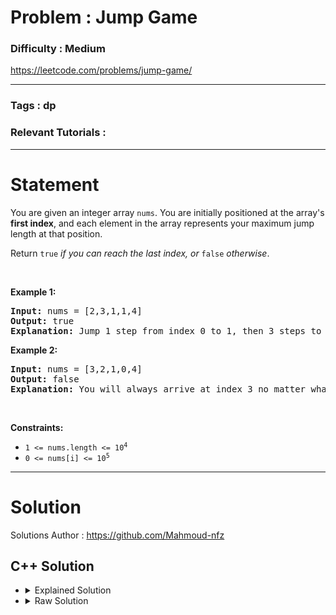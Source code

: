 # Problem : Jump Game

### Difficulty : **Medium**

https://leetcode.com/problems/jump-game/

---

### Tags : **dp**

### Relevant Tutorials :



---

# Statement

<p>You are given an integer array <code>nums</code>. You are initially positioned at the array's <strong>first index</strong>, and each element in the array represents your maximum jump length at that position.</p>

<p>Return <code>true</code><em> if you can reach the last index, or </em><code>false</code><em> otherwise</em>.</p>

<p>&nbsp;</p>
<p><strong class="example">Example 1:</strong></p>

<pre><strong>Input:</strong> nums = [2,3,1,1,4]
<strong>Output:</strong> true
<strong>Explanation:</strong> Jump 1 step from index 0 to 1, then 3 steps to the last index.
</pre>

<p><strong class="example">Example 2:</strong></p>

<pre><strong>Input:</strong> nums = [3,2,1,0,4]
<strong>Output:</strong> false
<strong>Explanation:</strong> You will always arrive at index 3 no matter what. Its maximum jump length is 0, which makes it impossible to reach the last index.
</pre>

<p>&nbsp;</p>
<p><strong>Constraints:</strong></p>

<ul>
	<li><code>1 &lt;= nums.length &lt;= 10<sup>4</sup></code></li>
	<li><code>0 &lt;= nums[i] &lt;= 10<sup>5</sup></code></li>
</ul>


---

# Solution 

Solutions Author : https://github.com/Mahmoud-nfz

## C++ Solution

<ul>
<li>

<details>
    <summary>Explained Solution</summary>

```cpp
/*

Solution: We can use dynamic programming to solve this problem.
Let's define a boolean array called possible where possible[i] represents whether we can jump from the ith index to the last index.
We start with possible[n-1] = true since we are already at the last index.
Then, we move backwards in the array from n-2 to 0, and for each index i, we determine whether we can jump to the last index from that index.

To determine if we can jump from index i, we look at all the indices we can jump to from index i, and check if any of those indices are possible.
We can keep track of the possible indices using a suffix sum. suffix_sum[i] represents the number of indices we can jump to from i that are possible.
We can compute this by summing possible[i+1] to possible[n-1], and adding one for each possible[i+1] (since we can jump from i to i+1 and i+1 is possible).

Once we have the suffix sum, we can determine whether we can jump from i by checking if suffix_sum[i+1] - suffix_sum[min(n,i+nums[i]+1)] is greater than 0. If this is true, it means we can jump to a possible index from i, so we set possible[i] to true. We then update suffix_sum[i] to be the sum of suffix_sum[i+1] and possible[i].

Finally, we return whether we can jump from index 0, i.e., whether possible[0] is true.

Time Complexity: O(n), where n is the length of the input array.
Space Complexity: O(n), for the two arrays possible and suffix_sum.

*/

class Solution {
public:
    bool canJump(vector<int>& nums) {
        int n = nums.size() ;
        vector<int> possible(n,0), suffix_sum (n+1,0) ;
        
        // Base case
        possible[n-1] = 1 ;
        suffix_sum[n-1] = 1 ;
        
        // Loop from n-2 to 0
        for(int i = n-2 ; i >= 0 ; i --){
            // Determine whether we can jump to the last index from index i
            possible[i] = suffix_sum[i+1] - suffix_sum[min(n,i+nums[i]+1)] > 0 ;
            
            // Update suffix_sum[i] using possible[i]
            suffix_sum[i] = suffix_sum[i+1] + possible[i] ;
        }
        
        // Return whether we can jump from index 0 to the last index
        return possible[0] == 1 ;
    }
};

```
</details>
</li>

<li>
<details>
    <summary>Raw Solution</summary>

```cpp
class Solution {
public:
    bool canJump(vector<int>& nums) {
        int n = nums.size() ;
        vector<int> possible(n,0), suffix_sum (n+1,0) ;
        possible[n-1] = 1 ;
        suffix_sum[n-1] = 1 ;
        for(int i = n-2 ; i >= 0 ; i --){
            possible[i] = suffix_sum[i+1] - suffix_sum[min(n,i+nums[i]+1)] > 0 ;
            suffix_sum[i] = suffix_sum[i+1] + possible[i] ;
        }
        return possible[0] == 1 ;
    }
};
```
</details>
</li>
</ul>
